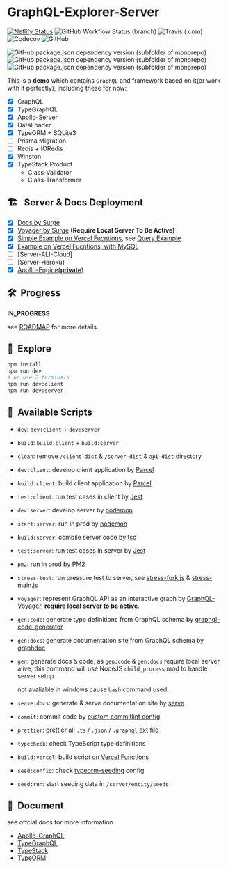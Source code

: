 # GraphQL-Explorer-Server

[![Netlify Status](https://api.netlify.com/api/v1/badges/9b1032ca-eb12-4cfd-bfad-52da4b8b5451/deploy-status)](https://app.netlify.com/sites/linbudu-graphql-explorer/deploys)
![GitHub Workflow Status (branch)](https://img.shields.io/github/workflow/status/linbudu599/GraphQL-Explorer/GraphQL-Explorer-Client/master?label=GitHub%20Actions%20Client)
![Travis (.com)](https://img.shields.io/travis/com/linbudu599/GraphQL-Explorer?label=travis%20client)
![Codecov](https://img.shields.io/codecov/c/github/linbudu599/GraphQL-Explorer)
![GitHub](https://img.shields.io/github/license/linbudu599/GraphQL-Explorer?color=deepgreen)

![GitHub package.json dependency version (subfolder of monorepo)](https://img.shields.io/github/package-json/dependency-version/linbudu599/GraphQL-Explorer/graphql)
![GitHub package.json dependency version (subfolder of monorepo)](https://img.shields.io/github/package-json/dependency-version/linbudu599/GraphQL-Explorer/type-graphql)
![GitHub package.json dependency version (subfolder of monorepo)](https://img.shields.io/github/package-json/dependency-version/linbudu599/GraphQL-Explorer/apollo-server)

This is a **demo** which contains `GraphQL` and framework based on it(or work with it perfectly), including these for now:

- [x] GraphQL
- [x] TypeGraphQL
- [x] Apollo-Server
- [x] DataLoader
- [x] TypeORM + SQLite3
- [ ] Prisma Migration
- [ ] Redis + IORedis
- [x] Winston
- [x] TypeStack Product
  - Class-Validator
  - Class-Transformer

## 🏗️ &nbsp; Server & Docs Deployment

- [x] [Docs by Surge](http://graphql-explorer-docs.surge.sh/)
- [x] [Voyager by Surge](http://graphql-explorer-voyager.surge.sh/) **(Require Local Server To Be Active)**
- [x] [Simple Example on Vercel Fucntions](https://graphql-faas.vercel.app/api/graphql), see [Query Example](./api/graphql/query.graphql)
- [x] [Example on Vercel Fucntions, with MySQL](https://graphql-faas.linbudu599.vercel.app/api/migrate)
- [ ] [Server-ALI-Cloud]
- [ ] [Server-Heroku]
- [x] [Apollo-Engine(**private**)](https://studio.apollographql.com/graph/My-Graph-innqj/explorer?schemaTag=current)

## 🛠️&nbsp; Progress

**IN_PROGRESS**

see [ROADMAP](https://github.com/linbudu599/GraphQL-Explorer/issues/1) for more details.

## 🚀&nbsp; Explore

```bash
npm install
npm run dev
# or use 2 terminals
npm run dev:client
npm run dev:server
```

## 🛵&nbsp; Available Scripts

- `dev`: `dev:client` + `dev:server`
- `build`: `build:client` + `build:server`
- `clean`: remove `/client-dist` & `/server-dist` & `api-dist` directory

- `dev:client`: develop client application by [Parcel](https://github.com/parcel-bundler/parcel)
- `build:client`: build client application by [Parcel](https://github.com/parcel-bundler/parcel)
- `test:client`: run test cases in client by [Jest](https://github.com/facebook/jest)

- `dev:server`: develop server by [nodemon](https://github.com/remy/nodemon)

- `start:server`: run in prod by [nodemon](https://github.com/remy/nodemon)

- `build:server`: compile server code by [tsc](https://github.com/microsoft/TypeScript)

- `test:server`: run test cases in server by [Jest](https://github.com/facebook/jest)

- `pm2`: run in prod by [PM2](https://github.com/Unitech/pm2)

- `stress-test`: run pressure test to server, see [stress-fork.js](./st-fork.js) & [stress-main.js](./st-main.js)

- `voyager`: represent GraphQL API as an interactive graph by [GraphQL-Voyager](https://github.com/APIs-guru/graphql-voyager), **require local server to be active**.

- `gen:code`: generate type definitions from GraphQL schema by [graphql-code-generator](https://github.com/dotansimha/graphql-code-generator)

- `gen:docs`: generate documentation site from GraphQL schema by [graphdoc](https://github.com/2fd/graphdoc)

- `gen`: generate docs & code, as `gen:code` & `gen:docs` require local server alive, this command will use NodeJS `child_process` mod to handle server setup.

  not avaliable in windows cause `bash` command used.

- `serve:docs`: generate & serve documentation site by [serve](https://github.com/vercel/serve)

- `commit`: commit code by [custom commitlint config](.cz-config.js)

- `prettier`: prettier all `.ts` / `.json` / `.graphql` ext file

- `typecheck`: check TypeScript type definitions

- `build:vercel`: build script on [Vercel Functions](https://vercel.com/)

- `seed:config`: check [typeorm-seeding](https://github.com/w3tecch/typeorm-seeding) config

- `seed:run`: start seeding data in `/server/entity/seeds`

## 📔&nbsp; Document

see offcial docs for more information.

- [Apollo-GraphQL](https://www.apollographql.com/docs/)
- [TypeGraphQL](https://typegraphql.com/)
- [TypeStack](https://github.com/typestack)
- [TypeORM](https://github.com/typeorm)

